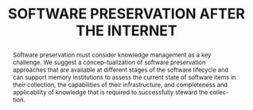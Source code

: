---
abstract: Software preservation must consider knowledge management as a key challenge.
  We suggest a concep-tualization of software preservation approaches that are available
  at different stages of the software lifecycle and can support memory institutions
  to assess the current state of software items in their collection, the capabilities
  of their infrastructure, and completeness and applicability of knowledge that is
  required to successfully steward the collec-tion.
creators:
- Espenschied, Dragan
- Rechert, Klaus
date: null
document_url: https://www.ideals.illinois.edu/items/128300/bitstreams/428965/data.pdf
grand_parent: iPRES
institutions: []
keywords:
- software preservation
- knowledge management
landing_page_url: https://hdl.handle.net/2142/121096
language: eng
layout: publication
license: CC-BY 4.0 International
notes_url: null
parent: iPRES 2023
presentation_url: null
publication_type: unknown
size: null
source_name: iPRES
title: SOFTWARE PRESERVATION AFTER THE INTERNET
year: 2023
---